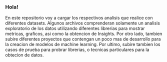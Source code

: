 ### Hola!

En este repositorio voy a cargar los respectivos analisis que realice con diferentes datasets. Algunos archivos comprenderan solamente un analisis exploratorio de los datos utilizando diferentes librerias para mostrar metricas, graficos, asi como la obtencion de Insights.
Por otro lado, tambien subire diferentes proyectos que contengan un poco mas de desarrollo para la creacion de modelos de machine learning.
Por ultimo, subire tambien los casos de prueba para probrar librerias, o tecnicas particulares para la obtecion de datos. 

